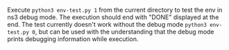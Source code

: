 Execute `python3 env-test.py 1` from the current directory to test the env in ns3 debug mode. The execution should end with "DONE" displayed at the end. The test currently doesn't work without the debug mode `python3 env-test.py 0`, but can be used with the understanding that the debug mode prints debugging information while execution.
